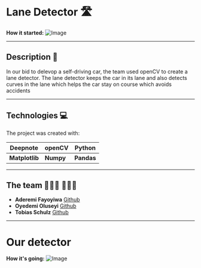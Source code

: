 # Lane Detector 🛣
**How it started:**
![Image](https://www.thestatesman.com/wp-content/uploads/2017/08/1491394593-highway--getty517.jpg 'road')

---

## Description 📝
In our bid to delevop a self-driving car, the team used openCV to create a lane detector. The lane detector keeps the car in its lane and also detects curves in the lane which helps the car stay on course which avoids accidents

---

## Technologies 💻
The project was created with:

|Deepnote |openCV |Python |
|--- |--- |--- |
|**Matplotlib** |**Numpy** |**Pandas**|

---

## The team 👨🏾‍💻 👩🏾‍💻
- **Aderemi Fayoyiwa** [Github](https://github.com/AderemiF)
- **Oyedemi Oluseyi** [Github](https://github.com/Seyi85)
- **Tobias Schulz** [Github](https://github.com/Tobias-GH-Schulz)
---

# Our detector
**How it's going:**
![Image]()
